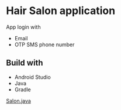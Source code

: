 # Hair Salon application
App login with
* Email
* OTP SMS phone number
## Build with
* Android Studio
* Java
* Gradle

[Salon.java](app%2Fsrc%2Fmain%2Fjava%2Fcom%2Fexample%2Fhairsalon%2Fmodel%2FSalon.java)